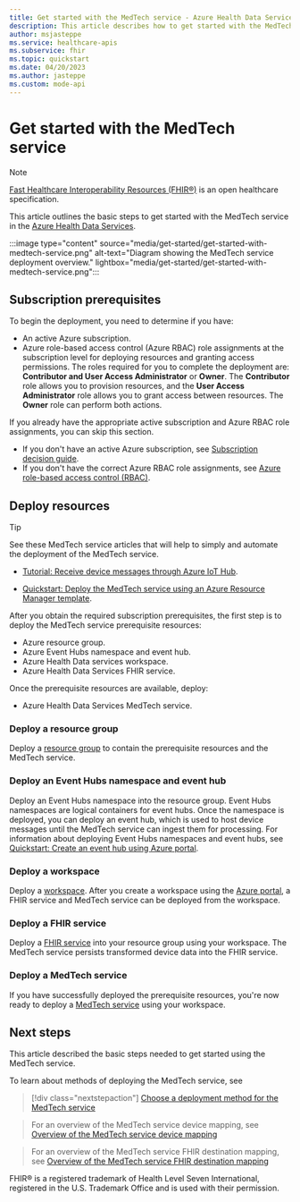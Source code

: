 ```yaml
---
title: Get started with the MedTech service - Azure Health Data Services
description: This article describes how to get started with the MedTech service.
author: msjasteppe
ms.service: healthcare-apis
ms.subservice: fhir
ms.topic: quickstart
ms.date: 04/20/2023
ms.author: jasteppe
ms.custom: mode-api
---
```


# Get started with the MedTech service 

> [!NOTE]
> [Fast Healthcare Interoperability Resources (FHIR&#174;)](https://www.hl7.org/fhir/) is an open healthcare specification.

This article outlines the basic steps to get started with the MedTech service in the [Azure Health Data Services](../healthcare-apis-overview.md).

:::image type="content" source="media/get-started/get-started-with-medtech-service.png" alt-text="Diagram showing the MedTech service deployment overview." lightbox="media/get-started/get-started-with-medtech-service.png":::

## Subscription prerequisites

To begin the deployment, you need to determine if you have:

* An active Azure subscription.
* Azure role-based access control (Azure RBAC) role assignments at the subscription level for deploying resources and granting access permissions. The roles required for you to complete the deployment are: **Contributor and User Access Administrator** or **Owner**. The **Contributor** role allows you to provision resources, and the **User Access Administrator** role allows you to grant access between resources. The **Owner** role can perform both actions.  

If you already have the appropriate active subscription and Azure RBAC role assignments, you can skip this section.

* If you don't have an active Azure subscription, see [Subscription decision guide](/azure/cloud-adoption-framework/decision-guides/subscriptions/).
* If you don't have the correct Azure RBAC role assignments, see [Azure role-based access control (RBAC)](/azure/cloud-adoption-framework/ready/considerations/roles).

## Deploy resources

> [!TIP]
> See these MedTech service articles that will help to simply and automate the deployment of the MedTech service. 
>
> * [Tutorial: Receive device messages through Azure IoT Hub](device-messages-through-iot-hub.md).
>
> * [Quickstart: Deploy the MedTech service using an Azure Resource Manager template](deploy-new-arm.md).

After you obtain the required subscription prerequisites, the first step is to deploy the MedTech service prerequisite resources:

* Azure resource group.
* Azure Event Hubs namespace and event hub.
* Azure Health Data services workspace.
* Azure Health Data Services FHIR service.

Once the prerequisite resources are available, deploy:
 
* Azure Health Data Services MedTech service.

### Deploy a resource group 

Deploy a [resource group](../../azure-resource-manager/management/manage-resource-groups-portal.md) to contain the prerequisite resources and the MedTech service.

### Deploy an Event Hubs namespace and event hub

Deploy an Event Hubs namespace into the resource group. Event Hubs namespaces are logical containers for event hubs. Once the namespace is deployed, you can deploy an event hub, which is used to host device messages until the MedTech service can ingest them for processing. For information about deploying Event Hubs namespaces and event hubs, see [Quickstart: Create an event hub using Azure portal](../../event-hubs/event-hubs-create.md).

### Deploy a workspace

 Deploy a [workspace](../workspace-overview.md). After you create a workspace using the [Azure portal](../healthcare-apis-quickstart.md), a FHIR service and MedTech service can be deployed from the workspace.

### Deploy a FHIR service

Deploy a [FHIR service](../fhir/fhir-portal-quickstart.md) into your resource group using your workspace. The MedTech service persists transformed device data into the FHIR service. 

### Deploy a MedTech service

If you have successfully deployed the prerequisite resources, you're now ready to deploy a [MedTech service](deploy-new-manual.md) using your workspace.

## Next steps

This article described the basic steps needed to get started using the MedTech service. 

To learn about methods of deploying the MedTech service, see

> [!div class="nextstepaction"]
> [Choose a deployment method for the MedTech service](deploy-new-choose.md)

> For an overview of the MedTech service device mapping, see
> [Overview of the MedTech service device mapping](overview-of-device-mapping.md)

> For an overview of the MedTech service FHIR destination mapping, see
> [Overview of the MedTech service FHIR destination mapping](overview-of-fhir-destination-mapping.md)

FHIR&#174; is a registered trademark of Health Level Seven International, registered in the U.S. Trademark Office and is used with their permission.
